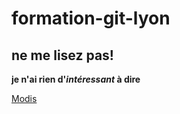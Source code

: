 # formation-git-lyon
## ne me lisez pas!

**je n'ai rien d'_intéressant_ à dire**

[Modis](http://www.modisfrance.fr/)
